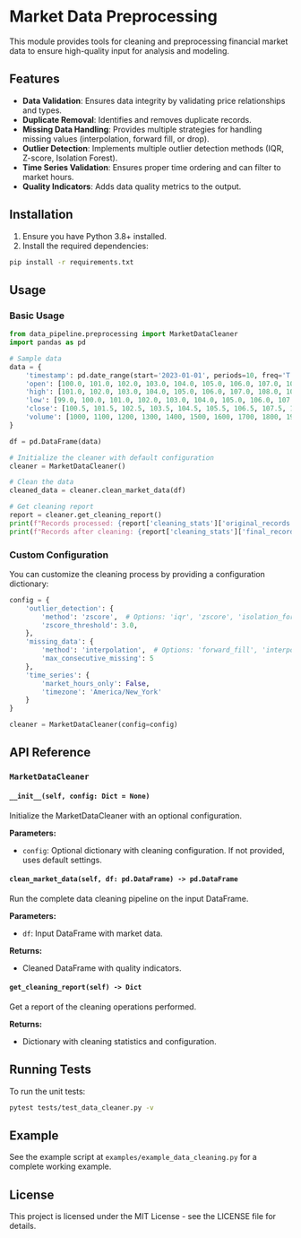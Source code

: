 # Market Data Preprocessing

This module provides tools for cleaning and preprocessing financial market data to ensure high-quality input for analysis and modeling.

## Features

- **Data Validation**: Ensures data integrity by validating price relationships and types.
- **Duplicate Removal**: Identifies and removes duplicate records.
- **Missing Data Handling**: Provides multiple strategies for handling missing values (interpolation, forward fill, or drop).
- **Outlier Detection**: Implements multiple outlier detection methods (IQR, Z-score, Isolation Forest).
- **Time Series Validation**: Ensures proper time ordering and can filter to market hours.
- **Quality Indicators**: Adds data quality metrics to the output.

## Installation

1. Ensure you have Python 3.8+ installed.
2. Install the required dependencies:

```bash
pip install -r requirements.txt
```

## Usage

### Basic Usage

```python
from data_pipeline.preprocessing import MarketDataCleaner
import pandas as pd

# Sample data
data = {
    'timestamp': pd.date_range(start='2023-01-01', periods=10, freq='T'),
    'open': [100.0, 101.0, 102.0, 103.0, 104.0, 105.0, 106.0, 107.0, 108.0, 109.0],
    'high': [101.0, 102.0, 103.0, 104.0, 105.0, 106.0, 107.0, 108.0, 109.0, 110.0],
    'low': [99.0, 100.0, 101.0, 102.0, 103.0, 104.0, 105.0, 106.0, 107.0, 108.0],
    'close': [100.5, 101.5, 102.5, 103.5, 104.5, 105.5, 106.5, 107.5, 108.5, 109.5],
    'volume': [1000, 1100, 1200, 1300, 1400, 1500, 1600, 1700, 1800, 1900]
}

df = pd.DataFrame(data)

# Initialize the cleaner with default configuration
cleaner = MarketDataCleaner()

# Clean the data
cleaned_data = cleaner.clean_market_data(df)

# Get cleaning report
report = cleaner.get_cleaning_report()
print(f"Records processed: {report['cleaning_stats']['original_records']}")
print(f"Records after cleaning: {report['cleaning_stats']['final_records']}")
```

### Custom Configuration

You can customize the cleaning process by providing a configuration dictionary:

```python
config = {
    'outlier_detection': {
        'method': 'zscore',  # Options: 'iqr', 'zscore', 'isolation_forest'
        'zscore_threshold': 3.0,
    },
    'missing_data': {
        'method': 'interpolation',  # Options: 'forward_fill', 'interpolation', 'drop'
        'max_consecutive_missing': 5
    },
    'time_series': {
        'market_hours_only': False,
        'timezone': 'America/New_York'
    }
}

cleaner = MarketDataCleaner(config=config)
```

## API Reference

### `MarketDataCleaner`

#### `__init__(self, config: Dict = None)`

Initialize the MarketDataCleaner with an optional configuration.

**Parameters:**
- `config`: Optional dictionary with cleaning configuration. If not provided, uses default settings.

#### `clean_market_data(self, df: pd.DataFrame) -> pd.DataFrame`

Run the complete data cleaning pipeline on the input DataFrame.

**Parameters:**
- `df`: Input DataFrame with market data.

**Returns:**
- Cleaned DataFrame with quality indicators.

#### `get_cleaning_report(self) -> Dict`

Get a report of the cleaning operations performed.

**Returns:**
- Dictionary with cleaning statistics and configuration.

## Running Tests

To run the unit tests:

```bash
pytest tests/test_data_cleaner.py -v
```

## Example

See the example script at `examples/example_data_cleaning.py` for a complete working example.

## License

This project is licensed under the MIT License - see the LICENSE file for details.
